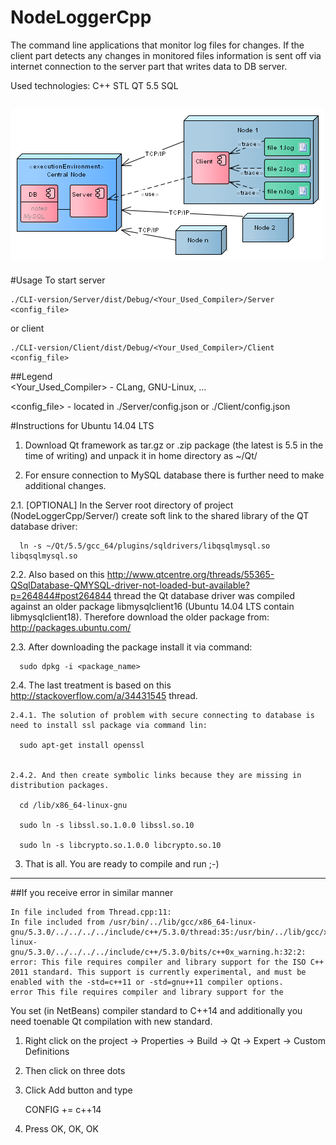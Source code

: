 # NodeLoggerCpp
The command line applications that monitor log files for changes. If the client part detects any changes in monitored files information is sent off via internet connection to the server part that writes data to DB server.

Used technologies: C++ STL QT 5.5 SQL

![alt tag](https://raw.githubusercontent.com/efDidymos/NodeLoggerCpp/master/Deployment%20Model.png)
---

#Usage
  To start server

    ./CLI-version/Server/dist/Debug/<Your_Used_Compiler>/Server <config_file>
    
  or client
    
    ./CLI-version/Client/dist/Debug/<Your_Used_Compiler>/Client <config_file>
    
##Legend  
  \<Your_Used_Compiler>  - CLang, GNU-Linux, ...
  
  \<config_file> - located in ./Server/config.json or ./Client/config.json


#Instructions for Ubuntu 14.04 LTS 

1. Download Qt framework as tar.gz or .zip package (the latest is 5.5 in the time of writing) and unpack it in home directory as ~/Qt/

2. For ensure connection to MySQL database there is further need to make additional changes.

  2.1. [OPTIONAL] In the Server root directory of project (NodeLoggerCpp/Server/) create soft link to the shared library of the QT database driver:
  
      ln -s ~/Qt/5.5/gcc_64/plugins/sqldrivers/libqsqlmysql.so libqsqlmysql.so

  2.2. Also based on this http://www.qtcentre.org/threads/55365-QSqlDatabase-QMYSQL-driver-not-loaded-but-available?p=264844#post264844 thread the Qt database driver was compiled against an older package libmysqlclient16 (Ubuntu 14.04 LTS contain libmysqlclient18). Therefore download the older package from:
      http://packages.ubuntu.com/

  2.3. After downloading the package install it via command:
      
      sudo dpkg -i <package_name>

  2.4. The last treatment is based on this http://stackoverflow.com/a/34431545 thread.
  
    2.4.1. The solution of problem with secure connecting to database is need to install ssl package via command lin:
      
      sudo apt-get install openssl


    2.4.2. And then create symbolic links because they are missing in distribution packages.
    
      cd /lib/x86_64-linux-gnu
      
      sudo ln -s libssl.so.1.0.0 libssl.so.10
      
      sudo ln -s libcrypto.so.1.0.0 libcrypto.so.10

3. That is all. You are ready to compile and run ;-)

---

##If you receive error in similar manner

    In file included from Thread.cpp:11:
    In file included from /usr/bin/../lib/gcc/x86_64-linux-gnu/5.3.0/../../../../include/c++/5.3.0/thread:35:/usr/bin/../lib/gcc/x86_64-linux-gnu/5.3.0/../../../../include/c++/5.3.0/bits/c++0x_warning.h:32:2: error: This file requires compiler and library support for the ISO C++ 2011 standard. This support is currently experimental, and must be enabled with the -std=c++11 or -std=gnu++11 compiler options.
    error This file requires compiler and library support for the 

You set (in NetBeans) compiler standard to C++14 and additionally you need toenable Qt compilation with new standard.

1. Right click on the project -> Properties -> Build -> Qt -> Expert -> Custom Definitions
2. Then click on three dots
3. Click Add button and type 

    CONFIG += c++14
4. Press OK, OK, OK
